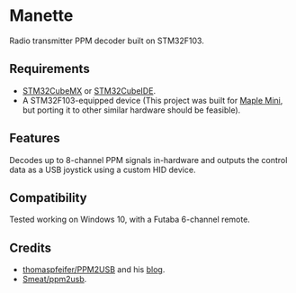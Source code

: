 # Manette
Radio transmitter PPM decoder built on STM32F103.

## Requirements
- [STM32CubeMX](https://www.st.com/en/development-tools/stm32cubemx.html) or [STM32CubeIDE](https://www.st.com/en/development-tools/stm32cubeide.html).
- A STM32F103-equipped device (This project was built for [Maple Mini](https://github.com/leaflabs/maplemini), but porting it to other similar hardware should be feasible).

## Features
Decodes up to 8-channel PPM signals in-hardware and outputs the control data as a USB joystick using a custom HID device.

## Compatibility
Tested working on Windows 10, with a Futaba 6-channel remote.

## Credits
- [thomaspfeifer/PPM2USB](https://github.com/thomaspfeifer/PPM2USB) and his [blog](http://thomaspfeifer.net/ppm2usb_adapter_en.htm).
- [Smeat/ppm2usb](https://github.com/Smeat/ppm2usb).
